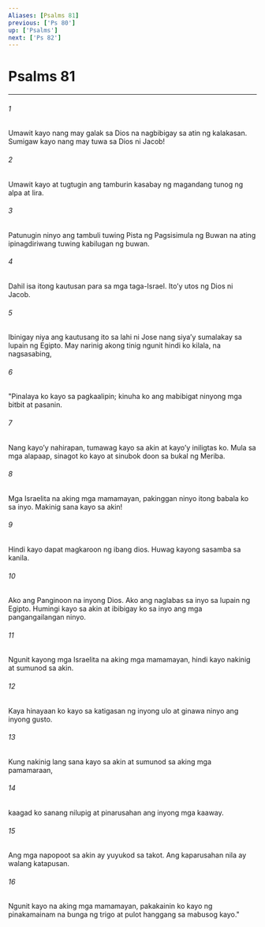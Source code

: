 ```yaml
---
Aliases: [Psalms 81]
previous: ['Ps 80']
up: ['Psalms']
next: ['Ps 82']
---
```

# Psalms 81

***


###### 1 


Umawit kayo nang may galak sa Dios na nagbibigay sa atin ng kalakasan. Sumigaw kayo nang may tuwa sa Dios ni Jacob! 


###### 2 


Umawit kayo at tugtugin ang tamburin kasabay ng magandang tunog ng alpa at lira. 


###### 3 


Patunugin ninyo ang tambuli tuwing Pista ng Pagsisimula ng Buwan na ating ipinagdiriwang tuwing kabilugan ng buwan. 


###### 4 


Dahil isa itong kautusan para sa mga taga-Israel. Itoʼy utos ng Dios ni Jacob. 


###### 5 


Ibinigay niya ang kautusang ito sa lahi ni Jose nang siyaʼy sumalakay sa lupain ng Egipto. May narinig akong tinig ngunit hindi ko kilala, na nagsasabing, 


###### 6 


"Pinalaya ko kayo sa pagkaalipin; kinuha ko ang mabibigat ninyong mga bitbit at pasanin. 


###### 7 


Nang kayoʼy nahirapan, tumawag kayo sa akin at kayoʼy iniligtas ko. Mula sa mga alapaap, sinagot ko kayo at sinubok doon sa bukal ng Meriba. 


###### 8 


Mga Israelita na aking mga mamamayan, pakinggan ninyo itong babala ko sa inyo. Makinig sana kayo sa akin! 


###### 9 


Hindi kayo dapat magkaroon ng ibang dios. Huwag kayong sasamba sa kanila. 


###### 10 


Ako ang Panginoon na inyong Dios. Ako ang naglabas sa inyo sa lupain ng Egipto. Humingi kayo sa akin at ibibigay ko sa inyo ang mga pangangailangan ninyo. 


###### 11 


Ngunit kayong mga Israelita na aking mga mamamayan, hindi kayo nakinig at sumunod sa akin. 


###### 12 


Kaya hinayaan ko kayo sa katigasan ng inyong ulo at ginawa ninyo ang inyong gusto. 


###### 13 


Kung nakinig lang sana kayo sa akin at sumunod sa aking mga pamamaraan, 


###### 14 


kaagad ko sanang nilupig at pinarusahan ang inyong mga kaaway. 


###### 15 


Ang mga napopoot sa akin ay yuyukod sa takot. Ang kaparusahan nila ay walang katapusan. 


###### 16 


Ngunit kayo na aking mga mamamayan, pakakainin ko kayo ng pinakamainam na bunga ng trigo at pulot hanggang sa mabusog kayo."
